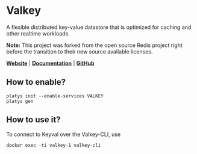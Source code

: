 # Valkey

A flexible distributed key-value datastore that is optimized for caching and other realtime workloads. 

**Note:** This project was forked from the open source Redis project right before the transition to their new source available licenses.

**[Website](https://valkey.io/)** | **[Documentation](https://valkey.io/docs/)** | **[GitHub](https://github.com/valkey-io/valkey)**

## How to enable?

```
platys init --enable-services VALKEY
platys gen
```

## How to use it?

To connect to Keyval over the Valkey-CLI, use

```
docker exec -ti valkey-1 valkey-cli
```